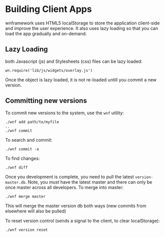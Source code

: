 # Building Client Apps

wnframework uses HTML5 localStorage to store the application client-side and improve the user experience. It also uses lazy loading so that you can load the app gradually and on-demand.

## Lazy Loading

both Javascript (js) and Stylesheets (css) files can be lazy loaded:

    wn.require('lib/js/widgets/overlay.js')

Once the object is lazy loaded, it is not re-loaded untill you commit a new version.

## Committing new versions

To commit new versions to the system, use the `wnf` utility:

    ./wnf add path/to/myfile
    ..
    ./wnf commit

To search and commit:

    ./wnf commit -a

To find changes:

    ./wnf diff

Once you development is complete, you need to pull the latest `version-master.db`. Note, you *must* have the latest master and there can only be once master across all developers. To merge into master:

    ./wnf merge master

This will merge the master version db both ways (new commits from elsewhere will also be pulled)

To reset version control (sends a signal to the client, to clear localStorage):

    ./wnf version reset